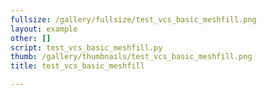 ```yaml
---
fullsize: /gallery/fullsize/test_vcs_basic_meshfill.png
layout: example
other: []
script: test_vcs_basic_meshfill.py
thumb: /gallery/thumbnails/test_vcs_basic_meshfill.png
title: test_vcs_basic_meshfill

---
```

